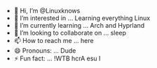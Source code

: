 - 👋 Hi, I’m @Linuxknows
- 👀 I’m interested in ... Learning everything Linux
- 🌱 I’m currently learning ... Arch and Hyprland
- 💞️ I’m looking to collaborate on ... sleep
- 📫 How to reach me ... here
- 😄 Pronouns: ... Dude
- ⚡ Fun fact: ... !WTB hcrA esu I

<!---
Linuxknows/Linuxknows is a ✨ special ✨ repository because its `README.md` (this file) appears on your GitHub profile.
You can click the Preview link to take a look at your changes.
--->
